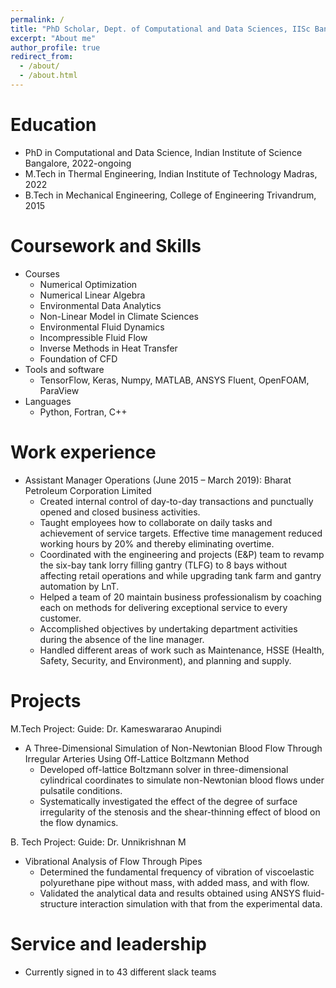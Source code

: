 ```yaml
---
permalink: /
title: "PhD Scholar, Dept. of Computational and Data Sciences, IISc Bangalore"
excerpt: "About me"
author_profile: true
redirect_from: 
  - /about/
  - /about.html
---
```


Education
======
* PhD in Computational and Data Science, Indian Institute of Science Bangalore, 2022-ongoing
* M.Tech in Thermal Engineering, Indian Institute of Technology Madras, 2022
* B.Tech in Mechanical Engineering, College of Engineering Trivandrum, 2015

Coursework and Skills
======
* Courses
  * Numerical Optimization
  * Numerical Linear Algebra
  * Environmental Data Analytics
  * Non-Linear Model in Climate Sciences
  * Environmental Fluid Dynamics
  * Incompressible Fluid Flow
  * Inverse Methods in Heat Transfer
  * Foundation of CFD
* Tools and software 
  * TensorFlow, Keras, Numpy, MATLAB, ANSYS Fluent, OpenFOAM, ParaView 
* Languages
  * Python, Fortran, C++

Work experience
======
* Assistant Manager Operations (June 2015 – March 2019): Bharat Petroleum Corporation Limited
  * Created internal control of day-to-day transactions and punctually opened and closed business activities.
  * Taught employees how to collaborate on daily tasks and achievement of service targets. Effective time management reduced working hours by 20% and thereby eliminating overtime.
  * Coordinated with the engineering and projects (E&P) team to revamp the six-bay tank lorry filling gantry (TLFG) to 8 bays without affecting retail operations and while upgrading tank farm and gantry automation by LnT.
  * Helped a team of 20 maintain business professionalism by coaching each on methods for delivering exceptional service to every customer.
  * Accomplished objectives by undertaking department activities during the absence of the line manager.
  * Handled different areas of work such as Maintenance, HSSE (Health, Safety, Security, and Environment), and planning and supply. 

Projects
======
M.Tech Project: Guide: Dr. Kameswararao Anupindi 
* A Three-Dimensional Simulation of Non-Newtonian Blood Flow Through Irregular Arteries Using Off-Lattice Boltzmann Method
  *  Developed off-lattice Boltzmann solver in three-dimensional cylindrical coordinates to simulate non-Newtonian blood flows under pulsatile conditions.
  * Systematically investigated the effect of the degree of surface irregularity of the stenosis and the shear-thinning effect of blood on the flow dynamics.

B. Tech Project: Guide: Dr. Unnikrishnan M
* Vibrational Analysis of Flow Through Pipes
  * Determined the fundamental frequency of vibration of viscoelastic polyurethane pipe without mass, with added mass, and with flow.
  * Validated the analytical data and results obtained using ANSYS fluid-structure interaction simulation with that from the experimental data. 


  
Service and leadership
======
* Currently signed in to 43 different slack teams
